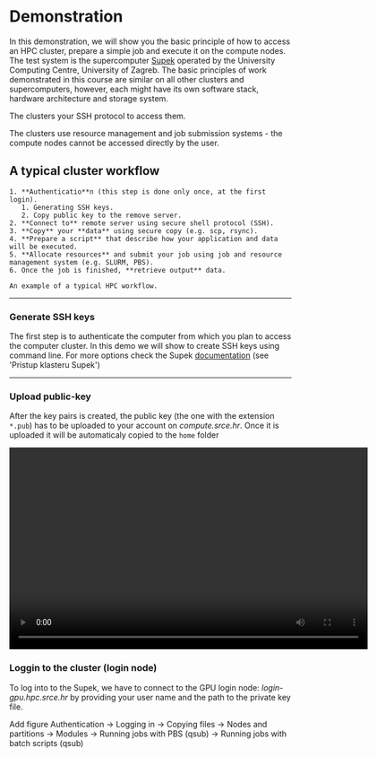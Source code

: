 # Demonstration

<!--
## Hrvatski centar kompentencija za HPC

[HR HPC CC](https://www.hpc-cc.hr/) uspostavljen je u sklopu projekta EuroCC (2020 - 2022) kao dio mreže nacionalnih centara kompetencija za HPC u 33 države članice Zajedničkog poduzeća za europsko računarstvo visokih performansi (EuroHPC JU).

One-Stop-Shop za HPC
- podrška korisnicima u korištenju HPC resursa
- razvoj novih kompetencija iz HPC područja
- suradnja akademske zajednice i gospodarstva
- izgradnja europskog HPC ekosustava

HR HPC CC trenutno djeluje u sklopu projekta EuroCC 2 (2023 - 2025) čiji je cilj daljnje promicanje korištenja HPC-a na nacionalnoj razini identificiranjem relevantnih korisnika.

```{figure} ../img/eurocc-map.png

```
-->

In this demonstration, we will show you the basic principle of how to access an HPC cluster, prepare a simple job and execute it on the compute nodes. The test system is the supercomputer [Supek](HPC-infra.md) operated by the University Computing Centre, University of Zagreb. The basic principles of work demonstrated in this course are similar on all other clusters and supercomputers, however, each might have its own software stack, hardware architecture and storage system.

The clusters your SSH protocol to access them.

The clusters use resource management and job submission systems - the compute nodes cannot be accessed directly by the user.


## A typical cluster workflow

```{callout} The basic steps are the following:
1. **Authenticatio**n (this step is done only once, at the first login).
   1. Generating SSH keys.
   2. Copy public key to the remove server.
2. **Connect to** remote server using secure shell protocol (SSH).
3. **Copy** your **data** using secure copy (e.g. scp, rsync).
4. **Prepare a script** that describe how your application and data will be executed.
5. **Allocate resources** and submit your job using job and resource management system (e.g. SLURM, PBS).
6. Once the job is finished, **retrieve output** data.
```

```{figure} ../img/demo-run.png
An example of a typical HPC workflow.
```

---
### Generate SSH keys

The first step is to authenticate the computer from which you plan to access the computer cluster. In this demo we will show to create SSH keys using command line. For more options check the Supek [documentation](https://wiki.srce.hr/pages/viewpage.action?pageId=121966392) (see 'Pristup klasteru Supek')

<link rel="stylesheet" type="text/css" href="../../_static/asciinema-player.css" />
<body>
  <div id="sshkey-gen"></div>
  <script src="../../_static/asciinema-player.min.js"></script>
  <script>
    AsciinemaPlayer.create('../../extra/keygen.cast', document.getElementById('sshkey-gen'), {
      loop: false,
      fit: "width",
      terminalFontSize: 'medium',
      cols: 100,
      rows: 30,
      });
  </script>
</body>


---
### Upload public-key

After the key pairs is created, the public key (the one with the extension `*.pub`) has to be uploaded to your account on *compute.srce.hr*. Once it is uploaded it will be automaticaly copied to the `home` folder
<body>
  <video width="640" height="360" controls>
    <source src="../../extra/add-key-to-supek.webm" type="video/webm">
    Your browser does not support the video tag.
  </video>
</body>


### Loggin to the cluster (login node)

To log into to the Supek, we have to connect to the GPU login node: *login-gpu.hpc.srce.hr* by providing your user name and the path to the private key file.

<link rel="stylesheet" type="text/css" href="/_static/asciinema-player.css" />
<body>
  <div id="login-supek"></div>
  <script src="/_static/asciinema-player.min.js"></script>
  <script>
    AsciinemaPlayer.create('/extra/login-supek.cast', document.getElementById('login-supek'), {
      loop: false,
      fit: "width",
      terminalFontSize: 'medium',
      cols: 100,
      rows: 30,
      });
  </script>
</body>

Add figure Authentication -> Logging in -> Copying files -> Nodes and partitions -> Modules -> Running jobs with PBS (qsub) -> Running jobs with batch scripts (qsub)
